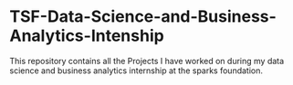 # TSF-Data-Science-and-Business-Analytics-Intenship
This repository contains all the Projects I have worked on during my data science and business analytics internship at the sparks foundation.
